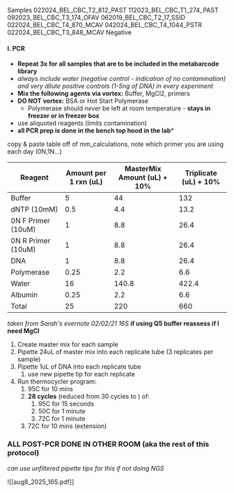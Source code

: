 Samples
022024_BEL_CBC_T2_812_PAST
112023_BEL_CBC_T1_274_PAST
092023_BEL_CBC_T3_174_OFAV
062019_BEL_CBC_T2_17_SSID
022024_BEL_CBC_T4_870_MCAV
042024_BEL_CBC_T4_1044_PSTR
022024_BEL_CBC_T3_848_MCAV
Negative
#### I. PCR
- **Repeat 3x for all samples that are to be included in the metabarcode library**
- *always include water (negative control - indication of no contamination) and very dilute positive controls (1-5ng of DNA) in every experiment*
- **Mix the following agents via vortex:** Buffer, MgCl2, primers
- **DO NOT vortex:** BSA or Hot Start Polymerase
	-  Polymerase should *never* be left at room temperature - **stays in freezer or in freezer box**
- use aliquoted reagents (limits contamination)
- **all PCR prep is done in the bench top hood in the lab***

copy & paste table off of mm_calculations, note which primer you are using each day (0N,1N...)

| Reagent            | Amount per 1 rxn (uL) | MasterMix Amount (uL) + 10% | Triplicate (uL) + 10% |
| ------------------ | --------------------- | --------------------------- | --------------------- |
| Buffer             | 5                     | 44                          | 132                   |
| dNTP (10mM)        | 0.5                   | 4.4                         | 13.2                  |
| 0N F Primer (10uM) | 1                     | 8.8                         | 26.4                  |
| 0N R Primer (10uM) | 1                     | 8.8                         | 26.4                  |
| DNA                | 1                     | 8.8                         | 26.4                  |
| Polymerase         | 0.25                  | 2.2                         | 6.6                   |
| Water              | 16                    | 140.8                       | 422.4                 |
| Albumin            | 0.25                  | 2.2                         | 6.6                   |
| Total              | 25                    | 220                         | 660                   |
*taken from Sarah's evernote 02/02/21 16S*
**if using Q5 buffer reassess if I need MgCl**

1. Create master mix for each sample
2. Pipette 24uL of master mix into each replicate tube (3 replicates per sample)
3. Pipette 1uL of DNA into each replicate tube
	1. use new pipette tip for each replicate
4. Run thermocycler program:
	1. 95C for 10 mins
	2. **28 cycles** (reduced from 30 cycles to ) of:  
		1. 95C for 15 seconds
		2. 50C for 1 minute
		3. 72C for 1 minute
	3. 72C for 10 mins (extension)

### **ALL POST-PCR DONE IN OTHER ROOM (aka the rest of this protocol)**
*can use unfiltered pipette tips for this if not doing NGS*

![[aug8_2025_16S.pdf]]